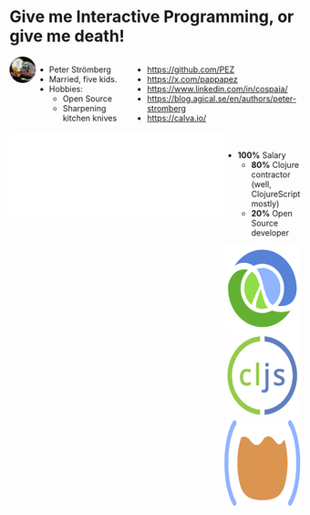 <div class="slide">

# Give me Interactive Programming, or give me death!

<div style="display: flex; flex-direction: row;">
<div style="display: flex; flex-direction: column; flex: 1;">
<div style="display: flex; flex-direction: row; flex: 1; justify-items: space-between; align-items: flex-start;">
<div style="flex: 0.8;">
<img src="pappapez.png" width=220 />
</div>
<div style="flex: 3; margin-right" >

* Peter Strömberg
* Married, five kids.
* Hobbies:
  * Open Source
  * Sharpening kitchen knives 

</div>

<div style="flex: 5;">

* https://github.com/PEZ
* https://x.com/pappapez
* https://www.linkedin.com/in/cospaia/
* https://blog.agical.se/en/authors/peter-stromberg
* https://calva.io/

</div>

</div>


<div style="display: flex; flex-direction: column; justify-content: space-between; margin-top: 0px">
  
<div style="display: flex; flex: 2; flex-direction: column; justify-content: space-between; margin-top: 0; margin-bottom: 10px;">
<div style="display: flex; flex-direction: row; justify-content: flex-start;">
<img src="agical.svg" height="160">
<div style="padding-top: 20px">

* **100%** Salary
  * **80%** Clojure contractor (well, ClojureScript mostly)
  * **20%** Open Source developer

<div class="row" style="justify-content: space-around;">
<img alt="Clojure logo" src="clj.png" height=150> <img alt="ClojureScript logo" src="cljs.png" height=150> <img alt="Calva symbol" src="calva-symbol.png" height=150>
</div>
</div>
</div>
</div>

</div>
</div>
</div>

<div style="display: flex; flex-direction: row;">


</div>

</div>
